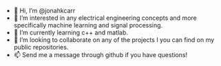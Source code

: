 - 👋 Hi, I’m @jonahkcarr
- 👀 I’m interested in any electrical engineering concepts and more specifically machine learning and signal processing.
- 🌱 I’m currently learning c++ and matlab. 
- 💞️ I’m looking to collaborate on any of the projects I you can find on my public repositories.
- 📫 Send me a message through github if you have questions!
